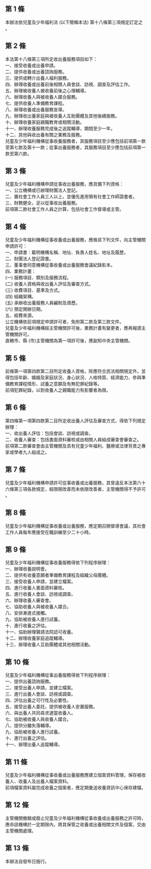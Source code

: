 第 1 條
-------
本辦法依兒童及少年福利法 (以下簡稱本法) 第十八條第三項規定訂定之  
。

第 2 條
-------
本法第十八條第三項所定收出養服務項目如下：  
一、接受收養或出養申請。  
二、提供收養或出養諮詢服務。  
三、提供或轉介出養人福利服務。  
四、辦理收養或出養前後相關人員會談、訪視、調查及評估工作。  
五、辦理被收養人被收養前後之心理輔導。  
六、辦理收養人與被收養人媒合服務。  
七、提供收養人準備教育課程。  
八、辦理收養或出養服務宣導。  
九、辦理收出養家庭與被收養人互助團體及其他後續服務。  
十、辦理收養家庭親職教育或相關活動。  
十一、辦理收養服務完成後之追蹤輔導，期間至少一年。  
十二、其他與收出養有關之業務及服務。  
兒童及少年福利機構從事收養服務者，其服務項目至少應包括前項第一款  
至第七款及第十一款；從事出養服務者，其服務項目至少應包括前項第一  
款至第六款。

第 3 條
-------
兒童及少年福利機構申請從事收出養服務，應具備下列資格：  
一、公立機構或已辦理財團法人登記。  
二、置社會工作人員三人以上，並優先進用領有社會工作師證書者。  
三、財務健全，足以從事收出養服務。  
前項第二款社會工作人員之計算，包括社會工作督導或主管。

第 4 條
-------
兒童及少年福利機構從事收養或出養服務，應檢具下列文件，向主管機關  
申請許可：  
一、申請書：載明機構名稱、地址、負責人姓名、地址及履歷。  
二、財團法人登記證書。  
三、董事會同意機構從事收養或出養服務會議紀錄影本。  
四、業務計畫：  
 (一) 服務項目、類別及服務流程。  
 (二) 收養人資格與收出養人評估及審查方式。  
 (三) 收費項目、基準及方式。  
 (四) 組織架構。  
 (五) 承辦收出養服務人員編制及資歷。  
 (六) 預定開辦日期。  
五、經費來源。  
公立機構依前項規定申請許可者，免附第二款及第三款文件。  
兒童及少年福利機構經主管機關許可後，業務計畫有變更者，應再報請主  
管機關許可。  
直轄市、縣 (市)主管機關為第一項許可後，應副知中央主管機關。

第 5 條
-------
前條第一項第四款第二目所定收養人資格，除應符合民法相關規定外，並  
得包括年齡、婚姻及家庭狀況、身心狀況、人格特質、經濟能力、參與準  
備教育課程情形、試養之意願及有無犯罪紀錄等。  
前項犯罪紀錄，以對收養人之親職能力有影響者為限。

第 6 條
-------
第四條第一項第四款第二目所定收出養人評估及審查方式，得依下列規定  
辦理：  
一、收出養人評估：包括會談、訪視或調查。  
二、收養人審查：包括書面資料審核或由相關人員組成審查會審查之。  
前項第二款審查會由主管機關及具有兒童少年福利、醫療或法律背景之專  
家或學者九人組成之。

第 7 條
-------
兒童及少年福利機構申請許可從事收養或出養服務，其曾違反本法第六十  
六條第三項各款規定，經限期改善而未依限改善者，主管機關得不予許可  
。

第 8 條
-------
兒童及少年福利機構從事收養或出養服務，應定期召開督導會議，其社會  
工作人員每年應接受在職訓練至少二十小時。

第 9 條
-------
兒童及少年福利機構從事收養服務得依下列程序辦理：  
一、辦理收養說明會。  
二、提供有收養意願者準備教育課程及組織父母團體。  
三、接受收養人申請，並建立檔案。  
四、進行收養人書面資料審核。  
五、進行收養人會談、訪視或調查。  
六、辦理收養人審查會。  
七、協助收養人與被收養人媒合。  
八、安排漸進式接觸。  
九、協助被收養人進行試養。  
十、進行收養之評估。  
十一、協助辦理聲請法院認可收養。  
十二、辦理收養家庭追蹤輔導。  
十三、辦理收養人互助團體或其他相關活動。

第 10 條
--------
兒童及少年福利機構從事出養服務得依下列程序辦理：  
一、提供出養諮詢服務。  
二、接受出養人申請，並建立檔案。  
三、進行出養人會談、訪視或調查。  
四、評估出養之可行性及必要性。  
五、接受出養人委託，提供被收養人安置服務。  
六、與出養人共同尋求適當收養人。  
七、協助被收養人與收養人媒合。  
八、提供分離失落輔導。  
九、協助被收養人進行試養。  
十、進行出養之評估。  
十一、辦理出養人追蹤輔導。

第 11 條
--------
兒童及少年福利機構從事收養或出養服務應建立個案資料管理，保存被收  
養人、收養人及出養人檔案資料。  
前項檔案資料屬完成收養之個案者，應定期彙送收養資訊中心保存建檔。

第 12 條
--------
主管機關撤銷或廢止兒童及少年福利機構從事收養或出養服務之許可時，  
應命該機構於一定期限內，將其保管之收養或出養相關文件及個案，交由  
主管機關處理。

第 13 條
--------
本辦法自發布日施行。

